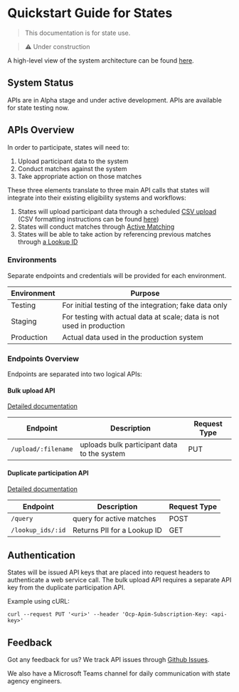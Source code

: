 # Quickstart Guide for States

> This documentation is for state use.

> ⚠️  Under construction

A high-level view of the system architecture can be found [here](../README.md).

## System Status

APIs are in Alpha stage and under active development. APIs are available for state testing now.

## APIs Overview

In order to participate, states will need to:

1. Upload participant data to the system
1. Conduct matches against the system
1. Take appropriate action on those matches

These three elements translate to three main API calls that states will integrate into their existing eligibility systems and workflows:

1. States will upload participant data through a scheduled [CSV upload](./openapi/generated/bulk-api/openapi.md#bulk-api-upload) (CSV formatting instructions can be found [here](https://github.com/18F/piipan/blob/main/etl/docs/bulk-import.md))
2. States will conduct matches through [Active Matching](./openapi/generated/duplicate-participation-api/openapi.md#duplicate-participation-api-match)
3. States will be able to take action by referencing previous matches through [a Lookup ID](./openapi/generated/duplicate-participation-api/openapi.md#duplicate-participation-api-lookup)

### Environments

Separate endpoints and credentials will be provided for each environment.

| Environment | Purpose |
|---|---|
| Testing | For initial testing of the integration; fake data only |
| Staging | For testing with actual data at scale; data is not used in production |
| Production | Actual data used in the production system |

### Endpoints Overview

Endpoints are separated into two logical APIs:

#### Bulk upload API

[Detailed documentation](./openapi/generated/bulk-api/openapi.md)

| Endpoint | Description | Request Type |
|---|---|---|
| `/upload/:filename` | uploads bulk participant data to the system | PUT |

#### Duplicate participation API

[Detailed documentation](./openapi/generated/duplicate-participation-api/openapi.md)

| Endpoint | Description | Request Type |
|---|---|---|
| `/query` | query for active matches | POST |
| `/lookup_ids/:id` | Returns PII for a Lookup ID | GET |

## Authentication

States will be issued API keys that are placed into request headers to authenticate a web service call. The bulk upload API requires a separate API key from the duplicate participation API.

Example using cURL:

```
curl --request PUT '<uri>' --header 'Ocp-Apim-Subscription-Key: <api-key>'
```

## Feedback

Got any feedback for us? We track API issues through [Github Issues](https://github.com/18F/piipan/issues).

We also have a Microsoft Teams channel for daily communication with state agency engineers.
